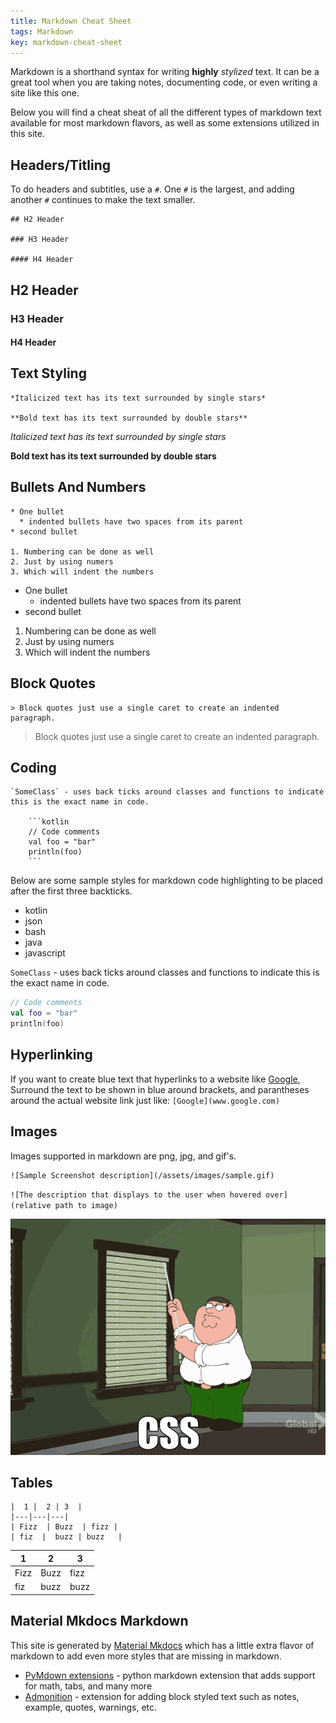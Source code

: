 ```yaml
---
title: Markdown Cheat Sheet
tags: Markdown
key: markdown-cheat-sheet
---
```


Markdown is a shorthand syntax for writing **highly** *stylized* text. It can be a great tool when you are taking notes, documenting code, or even writing a site like this one. 

Below you will find a cheat sheat of all the different types of markdown text available for most markdown flavors, as well as some extensions utilized in this site. 

## Headers/Titling
To do headers and subtitles, use a `#`. One `#` is the largest, and adding another `#` continues to make the text smaller. 
```
## H2 Header 

### H3 Header 

#### H4 Header 

```

## H2 Header 

### H3 Header 

#### H4 Header 


## Text Styling 

```
*Italicized text has its text surrounded by single stars*

**Bold text has its text surrounded by double stars**
```

*Italicized text has its text surrounded by single stars*

**Bold text has its text surrounded by double stars**


## Bullets And Numbers 

```
* One bullet
  * indented bullets have two spaces from its parent
* second bullet

1. Numbering can be done as well
2. Just by using numers 
3. Which will indent the numbers 
``` 

* One bullet
  * indented bullets have two spaces from its parent
* second bullet


1. Numbering can be done as well
2. Just by using numers 
3. Which will indent the numbers 

## Block Quotes 

```
> Block quotes just use a single caret to create an indented paragraph. 
```

> Block quotes just use a single caret to create an indented paragraph. 

## Coding 

```
`SomeClass` - uses back ticks around classes and functions to indicate this is the exact name in code. 

    ```kotlin 
    // Code comments
    val foo = "bar"
    println(foo)
    ```
```

Below are some sample styles for markdown code highlighting to be placed after the first three backticks. 

* kotlin
* json
* bash
* java 
* javascript 

`SomeClass` - uses back ticks around classes and functions to indicate this is the exact name in code. 

```kotlin 
// Code comments
val foo = "bar"
println(foo)
```

## Hyperlinking

If you want to create blue text that hyperlinks to a website like [Google](https://www.google.com), Surround the text to be shown in blue around brackets, and parantheses around the actual website link just like: `[Google](www.google.com)`

## Images 

Images supported in markdown are png, jpg, and gif's. 

```
![Sample Screenshot description](/assets/images/sample.gif)
```

`![The description that displays to the user when hovered over](relative path to image)`

![Sample Screenshot description](/assets/images/sample.gif)

## Tables

```
|  1 |  2 | 3  | 
|---|---|---|
| Fizz  | Buzz  | fizz | 
| fiz  |  buzz | buzz   |  
```

|  1 |  2 | 3  | 
|---|---|---|
| Fizz  | Buzz  | fizz | 
| fiz  |  buzz | buzz   |  

## Material Mkdocs Markdown

This site is generated by [Material Mkdocs](https://squidfunk.github.io/mkdocs-material/) which has a little extra flavor of markdown to add even more styles that are missing in markdown. 

* [PyMdown extensions](https://squidfunk.github.io/mkdocs-material/extensions/pymdown/) - python markdown extension that adds support for math, tabs, and many more
* [Admonition](https://squidfunk.github.io/mkdocs-material/extensions/admonition/) - extension for adding block styled text such as notes, example, quotes, warnings, etc.